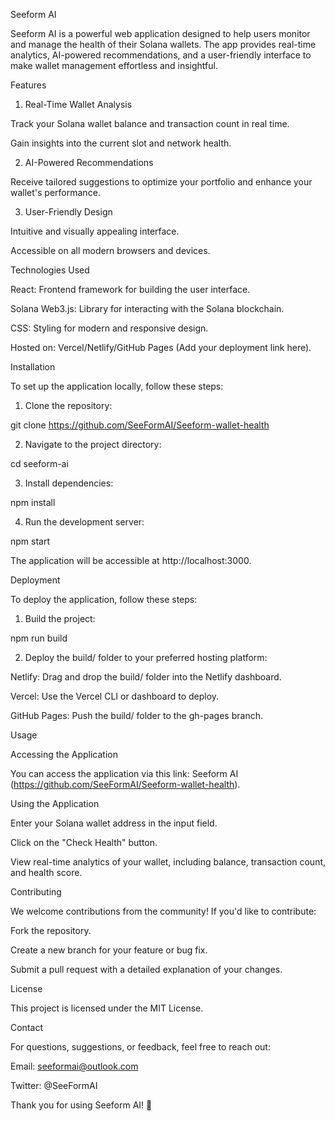 Seeform AI

Seeform AI is a powerful web application designed to help users monitor and manage the health of their Solana wallets. The app provides real-time analytics, AI-powered recommendations, and a user-friendly interface to make wallet management effortless and insightful.

Features

1. Real-Time Wallet Analysis

Track your Solana wallet balance and transaction count in real time.

Gain insights into the current slot and network health.

2. AI-Powered Recommendations

Receive tailored suggestions to optimize your portfolio and enhance your wallet's performance.

3. User-Friendly Design

Intuitive and visually appealing interface.

Accessible on all modern browsers and devices.

Technologies Used

React: Frontend framework for building the user interface.

Solana Web3.js: Library for interacting with the Solana blockchain.

CSS: Styling for modern and responsive design.

Hosted on: Vercel/Netlify/GitHub Pages (Add your deployment link here).

Installation

To set up the application locally, follow these steps:

1. Clone the repository:

git clone https://github.com/SeeFormAI/Seeform-wallet-health

2. Navigate to the project directory:

cd seeform-ai

3. Install dependencies:

npm install

4. Run the development server:

npm start

The application will be accessible at http://localhost:3000.

Deployment

To deploy the application, follow these steps:

1. Build the project:

npm run build

2. Deploy the build/ folder to your preferred hosting platform:

Netlify: Drag and drop the build/ folder into the Netlify dashboard.

Vercel: Use the Vercel CLI or dashboard to deploy.

GitHub Pages: Push the build/ folder to the gh-pages branch.

Usage

Accessing the Application

You can access the application via this link: Seeform AI (https://github.com/SeeFormAI/Seeform-wallet-health).

Using the Application

Enter your Solana wallet address in the input field.

Click on the "Check Health" button.

View real-time analytics of your wallet, including balance, transaction count, and health score.

Contributing

We welcome contributions from the community! If you'd like to contribute:

Fork the repository.

Create a new branch for your feature or bug fix.

Submit a pull request with a detailed explanation of your changes.

License

This project is licensed under the MIT License.

Contact

For questions, suggestions, or feedback, feel free to reach out:

Email: seeformai@outlook.com

Twitter: @SeeFormAI

Thank you for using Seeform AI! 🚀

